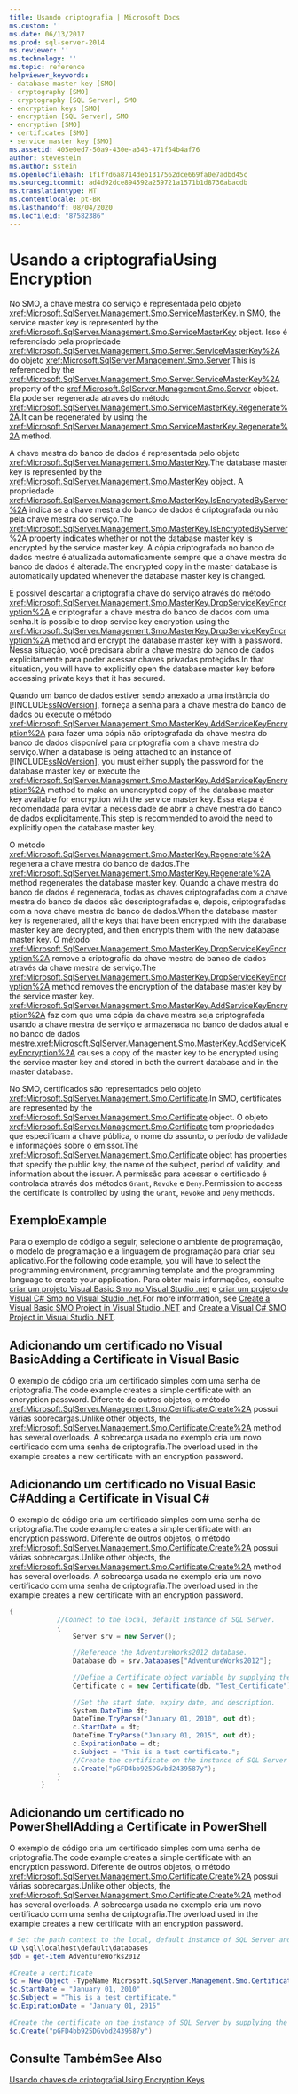 ```yaml
---
title: Usando criptografia | Microsoft Docs
ms.custom: ''
ms.date: 06/13/2017
ms.prod: sql-server-2014
ms.reviewer: ''
ms.technology: ''
ms.topic: reference
helpviewer_keywords:
- database master key [SMO]
- cryptography [SMO]
- cryptography [SQL Server], SMO
- encryption keys [SMO]
- encryption [SQL Server], SMO
- encryption [SMO]
- certificates [SMO]
- service master key [SMO]
ms.assetid: 405e0ed7-50a9-430e-a343-471f54b4af76
author: stevestein
ms.author: sstein
ms.openlocfilehash: 1f1f7d6a8714deb1317562dce669fa0e7adbd45c
ms.sourcegitcommit: ad4d92dce894592a259721a1571b1d8736abacdb
ms.translationtype: MT
ms.contentlocale: pt-BR
ms.lasthandoff: 08/04/2020
ms.locfileid: "87582386"
---
```

# <a name="using-encryption"></a><span data-ttu-id="bc5a0-102">Usando a criptografia</span><span class="sxs-lookup"><span data-stu-id="bc5a0-102">Using Encryption</span></span>
  <span data-ttu-id="bc5a0-103">No SMO, a chave mestra do serviço é representada pelo objeto <xref:Microsoft.SqlServer.Management.Smo.ServiceMasterKey>.</span><span class="sxs-lookup"><span data-stu-id="bc5a0-103">In SMO, the service master key is represented by the <xref:Microsoft.SqlServer.Management.Smo.ServiceMasterKey> object.</span></span> <span data-ttu-id="bc5a0-104">Isso é referenciado pela propriedade <xref:Microsoft.SqlServer.Management.Smo.Server.ServiceMasterKey%2A> do objeto <xref:Microsoft.SqlServer.Management.Smo.Server>.</span><span class="sxs-lookup"><span data-stu-id="bc5a0-104">This is referenced by the <xref:Microsoft.SqlServer.Management.Smo.Server.ServiceMasterKey%2A> property of the <xref:Microsoft.SqlServer.Management.Smo.Server> object.</span></span> <span data-ttu-id="bc5a0-105">Ela pode ser regenerada através do método <xref:Microsoft.SqlServer.Management.Smo.ServiceMasterKey.Regenerate%2A>.</span><span class="sxs-lookup"><span data-stu-id="bc5a0-105">It can be regenerated by using the <xref:Microsoft.SqlServer.Management.Smo.ServiceMasterKey.Regenerate%2A> method.</span></span>  
  
 <span data-ttu-id="bc5a0-106">A chave mestra do banco de dados é representada pelo objeto <xref:Microsoft.SqlServer.Management.Smo.MasterKey>.</span><span class="sxs-lookup"><span data-stu-id="bc5a0-106">The database master key is represented by the <xref:Microsoft.SqlServer.Management.Smo.MasterKey> object.</span></span> <span data-ttu-id="bc5a0-107">A propriedade <xref:Microsoft.SqlServer.Management.Smo.MasterKey.IsEncryptedByServer%2A> indica se a chave mestra do banco de dados é criptografada ou não pela chave mestra do serviço.</span><span class="sxs-lookup"><span data-stu-id="bc5a0-107">The <xref:Microsoft.SqlServer.Management.Smo.MasterKey.IsEncryptedByServer%2A> property indicates whether or not the database master key is encrypted by the service master key.</span></span> <span data-ttu-id="bc5a0-108">A cópia criptografada no banco de dados mestre é atualizada automaticamente sempre que a chave mestra do banco de dados é alterada.</span><span class="sxs-lookup"><span data-stu-id="bc5a0-108">The encrypted copy in the master database is automatically updated whenever the database master key is changed.</span></span>  
  
 <span data-ttu-id="bc5a0-109">É possível descartar a criptografia chave do serviço através do método <xref:Microsoft.SqlServer.Management.Smo.MasterKey.DropServiceKeyEncryption%2A> e criptografar a chave mestra do banco de dados com uma senha.</span><span class="sxs-lookup"><span data-stu-id="bc5a0-109">It is possible to drop service key encryption using the <xref:Microsoft.SqlServer.Management.Smo.MasterKey.DropServiceKeyEncryption%2A> method and encrypt the database master key with a password.</span></span> <span data-ttu-id="bc5a0-110">Nessa situação, você precisará abrir a chave mestra do banco de dados explicitamente para poder acessar chaves privadas protegidas.</span><span class="sxs-lookup"><span data-stu-id="bc5a0-110">In that situation, you will have to explicitly open the database master key before accessing private keys that it has secured.</span></span>  
  
 <span data-ttu-id="bc5a0-111">Quando um banco de dados estiver sendo anexado a uma instância do [!INCLUDE[ssNoVersion](../../../includes/ssnoversion-md.md)], forneça a senha para a chave mestra do banco de dados ou execute o método <xref:Microsoft.SqlServer.Management.Smo.MasterKey.AddServiceKeyEncryption%2A> para fazer uma cópia não criptografada da chave mestra do banco de dados disponível para criptografia com a chave mestra do serviço.</span><span class="sxs-lookup"><span data-stu-id="bc5a0-111">When a database is being attached to an instance of [!INCLUDE[ssNoVersion](../../../includes/ssnoversion-md.md)], you must either supply the password for the database master key or execute the <xref:Microsoft.SqlServer.Management.Smo.MasterKey.AddServiceKeyEncryption%2A> method to make an unencrypted copy of the database master key available for encryption with the service master key.</span></span> <span data-ttu-id="bc5a0-112">Essa etapa é recomendada para evitar a necessidade de abrir a chave mestra do banco de dados explicitamente.</span><span class="sxs-lookup"><span data-stu-id="bc5a0-112">This step is recommended to avoid the need to explicitly open the database master key.</span></span>  
  
 <span data-ttu-id="bc5a0-113">O método <xref:Microsoft.SqlServer.Management.Smo.MasterKey.Regenerate%2A> regenera a chave mestra do banco de dados.</span><span class="sxs-lookup"><span data-stu-id="bc5a0-113">The <xref:Microsoft.SqlServer.Management.Smo.MasterKey.Regenerate%2A> method regenerates the database master key.</span></span> <span data-ttu-id="bc5a0-114">Quando a chave mestra do banco de dados é regenerada, todas as chaves criptografadas com a chave mestra do banco de dados são descriptografadas e, depois, criptografadas com a nova chave mestra do banco de dados.</span><span class="sxs-lookup"><span data-stu-id="bc5a0-114">When the database master key is regenerated, all the keys that have been encrypted with the database master key are decrypted, and then encrypts them with the new database master key.</span></span> <span data-ttu-id="bc5a0-115">O método <xref:Microsoft.SqlServer.Management.Smo.MasterKey.DropServiceKeyEncryption%2A> remove a criptografia da chave mestra de banco de dados através da chave mestra de serviço.</span><span class="sxs-lookup"><span data-stu-id="bc5a0-115">The <xref:Microsoft.SqlServer.Management.Smo.MasterKey.DropServiceKeyEncryption%2A> method removes the encryption of the database master key by the service master key.</span></span> <span data-ttu-id="bc5a0-116"><xref:Microsoft.SqlServer.Management.Smo.MasterKey.AddServiceKeyEncryption%2A> faz com que uma cópia da chave mestra seja criptografada usando a chave mestra de serviço e armazenada no banco de dados atual e no banco de dados mestre.</span><span class="sxs-lookup"><span data-stu-id="bc5a0-116"><xref:Microsoft.SqlServer.Management.Smo.MasterKey.AddServiceKeyEncryption%2A> causes a copy of the master key to be encrypted using the service master key and stored in both the current database and in the master database.</span></span>  
  
 <span data-ttu-id="bc5a0-117">No SMO, certificados são representados pelo objeto <xref:Microsoft.SqlServer.Management.Smo.Certificate>.</span><span class="sxs-lookup"><span data-stu-id="bc5a0-117">In SMO, certificates are represented by the <xref:Microsoft.SqlServer.Management.Smo.Certificate> object.</span></span> <span data-ttu-id="bc5a0-118">O objeto <xref:Microsoft.SqlServer.Management.Smo.Certificate> tem propriedades que especificam a chave pública, o nome do assunto, o período de validade e informações sobre o emissor.</span><span class="sxs-lookup"><span data-stu-id="bc5a0-118">The <xref:Microsoft.SqlServer.Management.Smo.Certificate> object has properties that specify the public key, the name of the subject, period of validity, and information about the issuer.</span></span> <span data-ttu-id="bc5a0-119">A permissão para acessar o certificado é controlada através dos métodos `Grant`, `Revoke` e `Deny`.</span><span class="sxs-lookup"><span data-stu-id="bc5a0-119">Permission to access the certificate is controlled by using the `Grant`, `Revoke` and `Deny` methods.</span></span>  
  
## <a name="example"></a><span data-ttu-id="bc5a0-120">Exemplo</span><span class="sxs-lookup"><span data-stu-id="bc5a0-120">Example</span></span>  
 <span data-ttu-id="bc5a0-121">Para o exemplo de código a seguir, selecione o ambiente de programação, o modelo de programação e a linguagem de programação para criar seu aplicativo.</span><span class="sxs-lookup"><span data-stu-id="bc5a0-121">For the following code example, you will have to select the programming environment, programming template and the programming language to create your application.</span></span> <span data-ttu-id="bc5a0-122">Para obter mais informações, consulte [criar um projeto Visual Basic Smo no Visual Studio .net](../../../database-engine/dev-guide/create-a-visual-basic-smo-project-in-visual-studio-net.md) e [criar um projeto do Visual C&#35; Smo no Visual Studio .net](../how-to-create-a-visual-csharp-smo-project-in-visual-studio-net.md).</span><span class="sxs-lookup"><span data-stu-id="bc5a0-122">For more information, see [Create a Visual Basic SMO Project in Visual Studio .NET](../../../database-engine/dev-guide/create-a-visual-basic-smo-project-in-visual-studio-net.md) and [Create a Visual C&#35; SMO Project in Visual Studio .NET](../how-to-create-a-visual-csharp-smo-project-in-visual-studio-net.md).</span></span>  
  
## <a name="adding-a-certificate-in-visual-basic"></a><span data-ttu-id="bc5a0-123">Adicionando um certificado no Visual Basic</span><span class="sxs-lookup"><span data-stu-id="bc5a0-123">Adding a Certificate in Visual Basic</span></span>  
 <span data-ttu-id="bc5a0-124">O exemplo de código cria um certificado simples com uma senha de criptografia.</span><span class="sxs-lookup"><span data-stu-id="bc5a0-124">The code example creates a simple certificate with an encryption password.</span></span> <span data-ttu-id="bc5a0-125">Diferente de outros objetos, o método <xref:Microsoft.SqlServer.Management.Smo.Certificate.Create%2A> possui várias sobrecargas.</span><span class="sxs-lookup"><span data-stu-id="bc5a0-125">Unlike other objects, the <xref:Microsoft.SqlServer.Management.Smo.Certificate.Create%2A> method has several overloads.</span></span> <span data-ttu-id="bc5a0-126">A sobrecarga usada no exemplo cria um novo certificado com uma senha de criptografia.</span><span class="sxs-lookup"><span data-stu-id="bc5a0-126">The overload used in the example creates a new certificate with an encryption password.</span></span>  
  
<!-- TODO: review snippet reference  [!CODE [SMO How to#SMO_VBCertificate1](SMO How to#SMO_VBCertificate1)]  -->  
  
## <a name="adding-a-certificate-in-visual-c"></a><span data-ttu-id="bc5a0-127">Adicionando um certificado no Visual Basic C#</span><span class="sxs-lookup"><span data-stu-id="bc5a0-127">Adding a Certificate in Visual C#</span></span>  
 <span data-ttu-id="bc5a0-128">O exemplo de código cria um certificado simples com uma senha de criptografia.</span><span class="sxs-lookup"><span data-stu-id="bc5a0-128">The code example creates a simple certificate with an encryption password.</span></span> <span data-ttu-id="bc5a0-129">Diferente de outros objetos, o método <xref:Microsoft.SqlServer.Management.Smo.Certificate.Create%2A> possui várias sobrecargas.</span><span class="sxs-lookup"><span data-stu-id="bc5a0-129">Unlike other objects, the <xref:Microsoft.SqlServer.Management.Smo.Certificate.Create%2A> method has several overloads.</span></span> <span data-ttu-id="bc5a0-130">A sobrecarga usada no exemplo cria um novo certificado com uma senha de criptografia.</span><span class="sxs-lookup"><span data-stu-id="bc5a0-130">The overload used in the example creates a new certificate with an encryption password.</span></span>  
  
```csharp
{  
            //Connect to the local, default instance of SQL Server.   
            {  
                Server srv = new Server();  
  
                //Reference the AdventureWorks2012 database.   
                Database db = srv.Databases["AdventureWorks2012"];  
  
                //Define a Certificate object variable by supplying the parent database and name in the constructor.   
                Certificate c = new Certificate(db, "Test_Certificate");  
  
                //Set the start date, expiry date, and description.   
                System.DateTime dt;  
                DateTime.TryParse("January 01, 2010", out dt);  
                c.StartDate = dt;  
                DateTime.TryParse("January 01, 2015", out dt);  
                c.ExpirationDate = dt;  
                c.Subject = "This is a test certificate.";  
                //Create the certificate on the instance of SQL Server by supplying the certificate password argument.   
                c.Create("pGFD4bb925DGvbd2439587y");  
            }  
        }   
```  
  
## <a name="adding-a-certificate-in-powershell"></a><span data-ttu-id="bc5a0-131">Adicionando um certificado no PowerShell</span><span class="sxs-lookup"><span data-stu-id="bc5a0-131">Adding a Certificate in PowerShell</span></span>  
 <span data-ttu-id="bc5a0-132">O exemplo de código cria um certificado simples com uma senha de criptografia.</span><span class="sxs-lookup"><span data-stu-id="bc5a0-132">The code example creates a simple certificate with an encryption password.</span></span> <span data-ttu-id="bc5a0-133">Diferente de outros objetos, o método <xref:Microsoft.SqlServer.Management.Smo.Certificate.Create%2A> possui várias sobrecargas.</span><span class="sxs-lookup"><span data-stu-id="bc5a0-133">Unlike other objects, the <xref:Microsoft.SqlServer.Management.Smo.Certificate.Create%2A> method has several overloads.</span></span> <span data-ttu-id="bc5a0-134">A sobrecarga usada no exemplo cria um novo certificado com uma senha de criptografia.</span><span class="sxs-lookup"><span data-stu-id="bc5a0-134">The overload used in the example creates a new certificate with an encryption password.</span></span>  
  
```powershell
# Set the path context to the local, default instance of SQL Server and get a reference to AdventureWorks2012  
CD \sql\localhost\default\databases  
$db = get-item AdventureWorks2012  
  
#Create a certificate
$c = New-Object -TypeName Microsoft.SqlServer.Management.Smo.Certificate -ArgumentList $db, "Test_Certificate"  
$c.StartDate = "January 01, 2010"  
$c.Subject = "This is a test certificate."  
$c.ExpirationDate = "January 01, 2015"  
  
#Create the certificate on the instance of SQL Server by supplying the certificate password argument.  
$c.Create("pGFD4bb925DGvbd2439587y")
```  
  
## <a name="see-also"></a><span data-ttu-id="bc5a0-135">Consulte Também</span><span class="sxs-lookup"><span data-stu-id="bc5a0-135">See Also</span></span>  
 [<span data-ttu-id="bc5a0-136">Usando chaves de criptografia</span><span class="sxs-lookup"><span data-stu-id="bc5a0-136">Using Encryption Keys</span></span>](using-encryption.md)  
